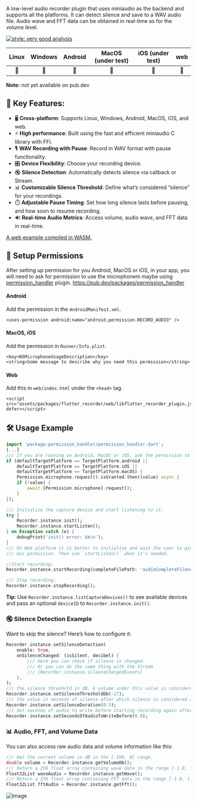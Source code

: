 A low-level audio recorder plugin that uses miniaudio as the backend and supports all the platforms. It can detect silence and save to a WAV audio file. Audio wave and FFT data can be obtained in real-time as for the volume level.

[![style: very good analysis](https://img.shields.io/badge/style-very_good_analysis-B22C89.svg)](https://pub.dev/packages/very_good_analysis)

|Linux|Windows|Android|MacOS (under test)|iOS (under test)|web|
|:-:|:-:|:-:|:-:|:-:|:-:|
|💙|💙|💙|💙|💙|💙|

**Note:** not yet available on pub.dev

## 🌟 Key Features:
- 🖥️ **Cross-platform**: Supports Linux, Windows, Android, MacOS, iOS, and web.
- ⚡ **High performance**: Built using the fast and efficient miniaudio C library with FFI.
- 🎙️ **WAV Recording with Pause**: Record in WAV format with pause functionality.
- 🎛️ **Device Flexibility**: Choose your recording device.
- 🔇 **Silence Detection**: Automatically detects silence via callback or Stream.
- 📊 **Customizable Silence Threshold**: Define what’s considered “silence” for your recordings.
- ⏱️ **Adjustable Pause Timing**: Set how long silence lasts before pausing, and how soon to resume recording.
- 🔊 **Real-time Audio Metrics**: Access volume, audio wave, and FFT data in real-time.

[A web example compiled in WASM.](https://marcobavagnoli.com/flutter_recorder/)

## 🚀 Setup Permissions
After setting up permission for you Android, MacOS or iOS, in your app, you will need to ask for permission to use the microphonem maybe using [permission_handler](https://pub.dev/packages/permission_handler) plugin.
https://pub.dev/packages/permission_handler

#### Android
Add the permission in the `AndroidManifest.xml`.
```
<uses-permission android:name="android.permission.RECORD_AUDIO" />
```

#### MacOS, iOS
Add the permission in `Runner/Info.plist`.
```
<key>NSMicrophoneUsageDescription</key>
<string>Some message to describe why you need this permission</string>
```

#### Web
Add this in `web/index.html` under the `<head>` tag.
```
<script src="assets/packages/flutter_recorder/web/libflutter_recorder_plugin.js" defer></script>
```

## 🛠️ Usage Example
```dart
import 'package:permission_handler/permission_handler.dart';
[...]
/// If you are running on Android, MacOS or iOS, ask the permission to use the microphone:
if (defaultTargetPlatform == TargetPlatform.android ||
    defaultTargetPlatform == TargetPlatform.iOS ||
    defaultTargetPlatform == TargetPlatform.macOS) {
    Permission.microphone.request().isGranted.then((value) async {
    if (!value) {
        await [Permission.microphone].request();
    }
});

/// Initialize the capture device and start listening to it:
try {
    Recorder.instance.init();
    Recorder.instance.startListen();
} on Exception catch (e) {
    debugPrint('init() error: $e\n');
}
/// On Web platform it is better to initialize and wait the user to give
/// mic permission. Then use `startListen()` when it's needed.

//Start recording:
Recorder.instance.startRecording(completeFilePath: 'audioCompleteFilenameWithPath.wav`);

/// Stop recording:
Recorder.instance.stopRecording();
```
**Tip:** Use `Recorder.instance.listCaptureDevices()` to see available devices and pass an optional `deviceID` to `Recorder.instance.init()`.

### 🔇 Silence Detection Example

Want to skip the silence? Here’s how to configure it:

```dart
Recorder.instance.setSilenceDetection(
    enable: true,
    onSilenceChanged: (isSilent, decibel) {
        /// Here you can check if silence is changed.
        /// Or you can do the same thing with the Stream
        /// [Recorder.instance.silenceChangedEvents]
    },
);
/// the silence threshold in dB. A volume under this value is considered to be silence.
Recorder.instance.setSilenceThresholdDb(-27);
/// the value in seconds of silence after which silence is considered as such.
Recorder.instance.setSilenceDuration(0.5);
/// Set seconds of audio to write before starting recording again after silence.
Recorder.instance.setSecondsOfAudioToWriteBefore(0.0);
```

### 📊 Audio, FFT, and Volume Data
You can also access raw audio data and volume information like this:

```dart
/// Get the current volume in dB in the [-100, 0] range.
double volume = Recorder.instance.getVolumeDb();
/// Return a 256 float array containing wave data in the range [-1.0, 1.0] not clamped.
Float32List waveAudio = Recorder.instance.getWave();
/// Return a 256 float array containing FFT data in the range [-1.0, 1.0] not clamped.
Float32List fftAudio = Recorder.instance.getFft();
```

![Image](https://github.com/alnitak/flutter_recorder/raw/main/images/audio_data.png)
